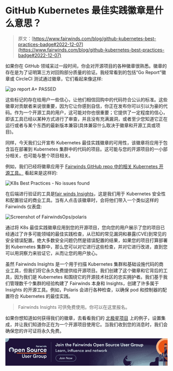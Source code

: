 # GitHub Kubernetes 最佳实践徽章是什么意思？

> 原文：[https://www.fairwinds.com/blog/github-kubernetes-best-practices-badge#2022-12-07](https://www.fairwinds.com/blog/github-kubernetes-best-practices-badge#2022-12-07)

 如果你在 GitHub 领域呆过一段时间，你会对开源项目的各种徽章很熟悉。徽章的存在是为了证明第三方对回购部分质量的验证。我经常看到的包括“Go Report”徽章或 CircleCI 测试通过徽章，它们看起来像这样:

![go report A+ PASSED](img/32db37fb2e209fbac08d1d57cc3d2278.png)

这些标记的存在给用户一些信心，让他们相信回购中的代码符合公认的标准。这些徽章对贡献者来说很重要，因为它让你感到自信，你正在发布你可以引以为豪的代码。作为一个开源工具的用户，这可能对你也很重要；它提供了一定程度的信心，即该工具已经以某种方式进行了审查，并且没有充满漏洞，或者至少您知道它正在运行或者与某个东西的最新版本兼容(具体兼容什么取决于徽章和开源工具或项目)。

同样，今天我们公开宣布 Kubernetes 最佳实践徽章的可用性，该徽章将应用于包含旨在部署到 Kubernetes 集群中的代码的项目。这可能与您的开源项目的一小部分相关，也可能与整个项目相关。

例如，我们已经将徽章应用于 [Fairwinds GitHub repo 中的相关 Kubernetes 开源工具。](http://github.com/fairwindsOps/) 看起来是这样的:

![K8s Best Practices - No issues found](img/4065ceb55e4478a9b0ed3d5979867df5.png)

在后端进行验证的工具是[fair winds Insights](/insights)，这是我们用于 Kubernetes 安全性和配置验证的商业工具。当有人点击该徽章时，会将他们带入一个类似这样的 Fairwinds 仪表盘:

![Screenshot of FairwindsOps/polaris](img/f99a9872a7acbe4667336c288f629ab4.png)

通过将 K8s 最佳实践徽章应用到您的开源项目，您向您的用户展示了您的项目已经通过了许多可能领域的最佳实践检查，从已知的常见漏洞和暴露(CVE)到常见的安全错误配置。绝大多数安全问题仍然是错误配置的结果，如果您的项目打算部署到 Kubernetes 集群中，那么您可以对它进行这些检查，并对它进行改进，直到您可以用洞察力来验证它，从而让您的用户放心。

虽然 Fairwinds Insights 是一个用于扫描 Kubernetes 集群和基础设施代码的商业工具，但我们将它永久免费提供给开源项目。我们创建了这个徽章和它背后的工具，因为我们是 Kubernetes 和围绕它的开源技术社区的忠实拥护者。我们基于我们管理数千个集群的经验构建了 Fairwinds 本身和 Insights，创建了许多属于 Insights 的[](/blog/introducing-the-fairwinds-open-source-user-group)开源工具。例如，Polaris 会进行各种检查，以确保 pod 和控制器的配置符合 Kubernetes 的最佳实践。

> Fairwinds Insights 可供免费使用。你可以在这里报名。

如果你想知道如何获得我们的徽章，去看看我们的 [北极星项目](https://github.com/FairwindsOps/polaris) 上的例子，设置集成，并让我们知道你正在为一个开源项目使用它。当我们收到您的消息时，我们会确保您的许可证将永久免费。

[![Join the Fairwinds Open Source User Group today](img/8ab607311768483f3bb5136a75381d4b.png)](https://cta-redirect.hubspot.com/cta/redirect/2184645/b163554e-b5ef-4f40-a053-03afe6ecbee6)